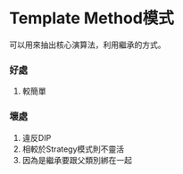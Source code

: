 # Template Method模式
可以用來抽出核心演算法，利用繼承的方式。

### 好處
1. 較簡單

### 壞處
1. 違反DIP
2. 相較於Strategy模式則不靈活
3. 因為是繼承要跟父類別綁在一起
